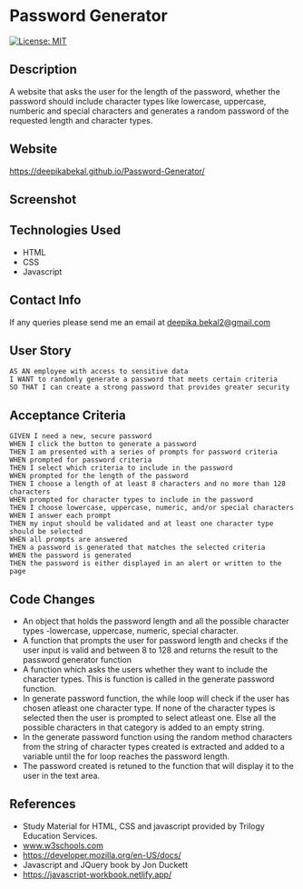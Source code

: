# Password Generator

[![License: MIT](https://img.shields.io/badge/License-MIT-yellow.svg)](https://opensource.org/licenses/MIT)

## Description
A website that asks the user for the length of the password, whether the password should include character types like lowercase, uppercase, numberic and special characters and generates a random password of the requested length and character types.

## Website
https://deepikabekal.github.io/Password-Generator/

## Screenshot


## Technologies Used
* HTML
* CSS
* Javascript

## Contact Info
If any queries please send me an email at deepika.bekal2@gmail.com


## User Story
```
AS AN employee with access to sensitive data
I WANT to randomly generate a password that meets certain criteria
SO THAT I can create a strong password that provides greater security
```

## Acceptance Criteria
```
GIVEN I need a new, secure password
WHEN I click the button to generate a password
THEN I am presented with a series of prompts for password criteria
WHEN prompted for password criteria
THEN I select which criteria to include in the password
WHEN prompted for the length of the password
THEN I choose a length of at least 8 characters and no more than 128 characters
WHEN prompted for character types to include in the password
THEN I choose lowercase, uppercase, numeric, and/or special characters
WHEN I answer each prompt
THEN my input should be validated and at least one character type should be selected
WHEN all prompts are answered
THEN a password is generated that matches the selected criteria
WHEN the password is generated
THEN the password is either displayed in an alert or written to the page
```
## Code Changes
* An object that holds the password length and all the possible character types -lowercase, uppercase, numeric, special character.
* A function that prompts the user for password length and checks if the user input is valid and between 8 to 128 and returns the result to the password generator function
* A function which asks the users whether they want to include the character types. This is function is called in the generate password function.
* In generate password function, the while loop will check if the user has chosen atleast one character type. If none of the character types is selected then the user is prompted to select atleast one. Else all the possible characters in that category is added to an empty string.
* In the generate password function using the random method characters from the string of character types created is extracted and added to a variable until the for loop reaches the password length. 
* The password created is retuned to the function that will display it to the user in the text area.

## References
* Study Material for HTML, CSS and javascript provided by Trilogy Education Services.
* www.w3schools.com
* https://developer.mozilla.org/en-US/docs/
* Javascript and JQuery book by Jon Duckett
* https://javascript-workbook.netlify.app/
